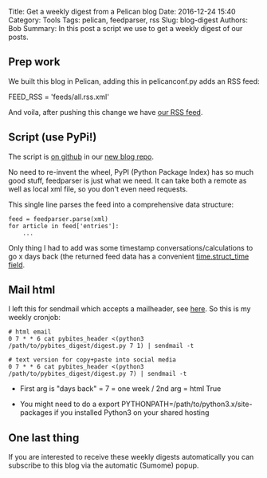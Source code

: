 Title: Get a weekly digest from a Pelican blog
Date: 2016-12-24 15:40
Category: Tools
Tags: pelican, feedparser, rss
Slug: blog-digest
Authors: Bob
Summary: In this post a script we use to get a weekly digest of our posts.

## Prep work

We built this blog in Pelican, adding this in pelicanconf.py adds an RSS feed:

FEED_RSS = 'feeds/all.rss.xml'

And voila, after pushing this change we have [our RSS feed](http://pybit.es/feeds/all.rss.xml).

## Script (use PyPi!)

The script is [on github](https://github.com/pybites/blog_code/tree/master/pybites_digest) in our [new blog repo](https://github.com/pybites/blog_code).

No need to re-invent the wheel, PyPI (Python Package Index) has so much good stuff, feedparser is just what we need. It can take both a remote as well as local xml file, so you don't even need requests. 

This single line parses the feed into a comprehensive data structure:

    feed = feedparser.parse(xml)
    for article in feed['entries']:
		...

Only thing I had to add was some timestamp conversations/calculations to go x days back (the returned feed data has a convenient [time.struct_time field](https://docs.python.org/3.5/library/time.html#time.struct_time).

## Mail html

I left this for sendmail which accepts a mailheader, see [here](http://stackoverflow.com/questions/24010230/mailx-send-html-message). So this is my weekly cronjob:

	# html email 
	0 7 * * 6 cat pybites_header <(python3 /path/to/pybites_digest/digest.py 7 1) | sendmail -t

	# text version for copy+paste into social media
	0 7 * * 6 cat pybites_header <(python3 /path/to/pybites_digest/digest.py 7) | sendmail -t

* First arg is "days back" = 7 = one week / 2nd arg = html True

* You might need to do a export PYTHONPATH=/path/to/python3.x/site-packages if you installed Python3 on your shared hosting

## One last thing

If you are interested to receive these weekly digests automatically you can subscribe to this blog via the automatic (Sumome) popup.

